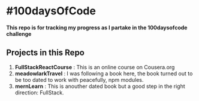 # #100daysOfCode
**This repo is for tracking my progress as I partake in the 100daysofcode challenge**
## Projects in this Repo
1. **FullStackReactCourse** : This is an online course on Cousera.org
2. **meadowlarkTravel** : I was following a book here, the book turned out to be too dated to work with peacefully, npm modules.
3. **mernLearn** : This is anouther dated book but a good step in the right direction: FullStack.